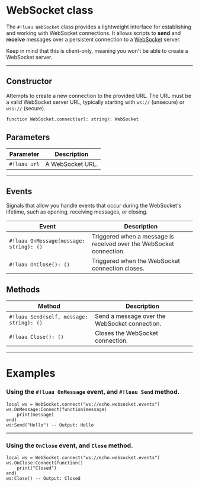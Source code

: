 # WebSocket class

The `#!luau WebSocket` class provides a lightweight interface for establishing and working with WebSocket connections. It allows scripts to **send** and **receive** messages over a persistent connection to a [WebSocket](https://en.wikipedia.org/wiki/WebSocket) server.

Keep in mind that this is client-only, meaning you won't be able to create a WebSocket server.

---

## Constructor

Attempts to create a new connection to the provided URL. The URL must be a valid WebSocket server URL, typically starting with `ws://` (unsecure) or `wss://` (secure).

```luau
function WebSocket.connect(url: string): WebSocket
```

## Parameters

| Parameter     | Description                                                                 |
|---------------|-----------------------------------------------------------------------------|
| `#!luau url`  | A WebSocket URL.|

---

## Events

Signals that allow you handle events that occur during the WebSocket's lifetime, such as opening, receiving messages, or closing.

| Event         | Description                                                                 |
|---------------|-----------------------------------------------------------------------------|
| `#!luau OnMessage(message: string): ()`  | Triggered when a message is received over the WebSocket connection.|
| `#!luau OnClose(): ()`                   | Triggered when the WebSocket connection closes.  |

## Methods

| Method        | Description                                                                 |
|---------------|-----------------------------------------------------------------------------|
| `#!luau Send(self, message: string): ()` | Send a message over the WebSocket connection.    |
| `#!luau Close(): ()`                     | Closes the WebSocket connection.                 |


---

# Examples


### Using the `#!luau OnMessage` event, and `#!luau Send` method.

```luau title="Responding to incoming messages" linenums="1"
local ws = WebSocket.connect("ws://echo.websocket.events")
ws.OnMessage:Connect(function(message)
    print(message)
end)
ws:Send("Hello") -- Output: Hello
```

---

### Using the `OnClose` event, and `Close` method.

```luau title="Receive a closing message and catch it via OnClose" linenums="1"
local ws = WebSocket.connect("ws://echo.websocket.events")
ws.OnClose:Connect(function()
    print("Closed")
end)
ws:Close() -- Output: Closed
```